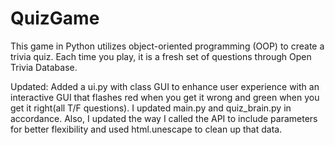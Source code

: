 # QuizGame
This game in Python utilizes object-oriented programming (OOP) to create a trivia quiz. Each time you play, it is a fresh set of questions through Open Trivia Database. 


Updated: Added a ui.py with class GUI to enhance user experience with an interactive GUI that flashes red when you get it wrong and green when you get it right(all T/F questions). I updated main.py and quiz_brain.py in accordance. Also, I updated the way I called the API to include parameters for better flexibility and used html.unescape to clean up that data.
